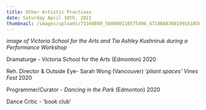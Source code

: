 ```yaml
---
title: Other Artistic Practises
date: Saturday April 10th, 2021
thumbnail: /images/uploads/73160890_568600110575496_4718688308199161856_n.jpg
---
```

*image of Victoria School for the Arts and Tia Ashley Kushniruk during a Performance Workshop*

Dramaturge - Victoria School for the Arts (Edmonton) 2020

Reh. Director  & Outside Eye- Sarah Wong (Vancouver) '*pliant spaces' Vines Fest* 2020

Programmer/Curator - *Dancing in the Park* (Edmonton) 2020

Dance Critic - 'book club'